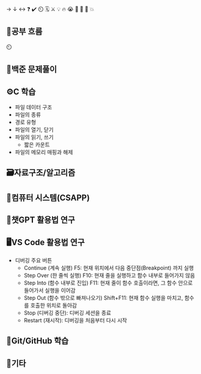 → ↓ ↔ ❓ ✔️ ⏲️ 🗓️ ⚔️ 💡 🔥 😭 👏 🎵 🚨 💥

## 🧠공부 흐름

⏲️

## 🔢백준 문제풀이

## ⚙️C 학습

- 파일 데이터 구조
- 파일의 종류
- 경로 유형
- 파일의 열기, 닫기
- 파일의 읽기, 쓰기
  - 짧은 카운트
- 파일의 메모리 매핑과 해제

## 🗃️자료구조/알고리즘

## 📓컴퓨터 시스템(CSAPP)

## 💬챗GPT 활용법 연구

## 🖥️VS Code 활용법 연구
- 디버깅 주요 버튼
  - Continue (계속 실행) F5: 현재 위치에서 다음 중단점(Breakpoint) 까지 실행
  - Step Over (한 줄씩 실행) F10: 현재 줄을 실행하고 함수 내부로 들어가지 않음
  - Step Into (함수 내부로 진입) F11: 현재 줄이 함수 호출이라면, 그 함수 안으로 들어가서 실행을 이어감
  - Step Out (함수 밖으로 빠져나오기) Shift+F11: 현재 함수 실행을 마치고, 함수를 호출한 위치로 돌아감
  - Stop (디버깅 중단): 디버깅 세션을 종료
  - Restart (재시작): 디버깅을 처음부터 다시 시작

## 💾Git/GitHub 학습

## 📌기타
